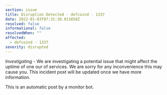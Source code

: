 ```yaml
---
section: issue
title: Disruption Detected - defcoind - 1337
date: 2022-01-03T07:31:38.011858Z
resolved: false
informational: false
resolvedWhen: ""
affected:
  - defcoind - 1337
severity: disrupted
---
```

*Investigating* - We are investigating a potential issue that might affect the uptime of one our of services. We are sorry for any inconvenience this may cause you. This incident post will be updated once we have more information.

This is an automatic post by a monitor bot.
        